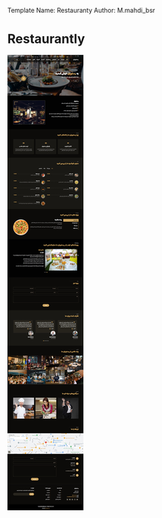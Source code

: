 Template Name: Restauranty
Author: M.mahdi_bsr

# Restaurantly

![Web%20capture_20-10-2023_14103_](https://github.com/mahdi-baseri/Restaurantly/blob/master/assets/img/Web%20capture_20-10-2023_14103_.jpeg?raw=true)


